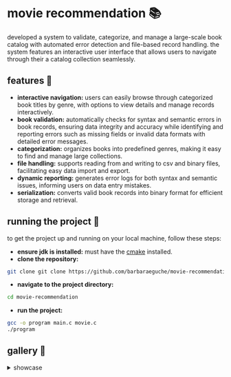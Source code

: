 # movie recommendation 📚
developed a system to validate, categorize, and manage a large-scale book catalog with automated error detection and file-based record handling. the system features an interactive user interface that allows users to navigate through their a catalog collection seamlessly.

## features 👾
- **interactive navigation:** users can easily browse through categorized book titles by genre, with options to view details and manage records interactively.
- **book validation:** automatically checks for syntax and semantic errors in book records, ensuring data integrity and accuracy while identifying and reporting errors such as missing fields or invalid data formats with detailed error messages.
- **categorization:** organizes books into predefined genres, making it easy to find and manage large collections.
- **file handling:** supports reading from and writing to csv and binary files, facilitating easy data import and export.
- **dynamic reporting:** generates error logs for both syntax and semantic issues, informing users on data entry mistakes.
- **serialization:** converts valid book records into binary format for efficient storage and retrieval.

## running the project 🏁
to get the project up and running on your local machine, follow these steps:

- **ensure jdk is installed:** must have the [cmake](https://cmake.org/download/) installed.
- **clone the repository:**
```bash
git clone git clone https://github.com/barbaraeguche/movie-recommendation.git
```
- **navigate to the project directory:**
```bash
cd movie-recommendation
```
- **run the project:**
```bash
gcc -o program main.c movie.c
./program
```

## gallery 📸
<details>
  <summary>showcase</summary>

  - **option 1**

  - **option 2**

  - **option 3**

  - **option 4**
</details>
